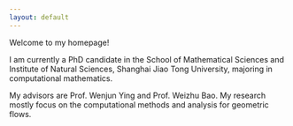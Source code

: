 ```yaml
---
layout: default
---
```

Welcome to my homepage!

I am currently a PhD candidate in the School of Mathematical Sciences and Institute of Natural Sciences, Shanghai Jiao Tong University, majoring in computational mathematics.

My advisors are Prof. Wenjun Ying and Prof. Weizhu Bao. My research mostly focus on the computational methods and analysis for geometric flows.
